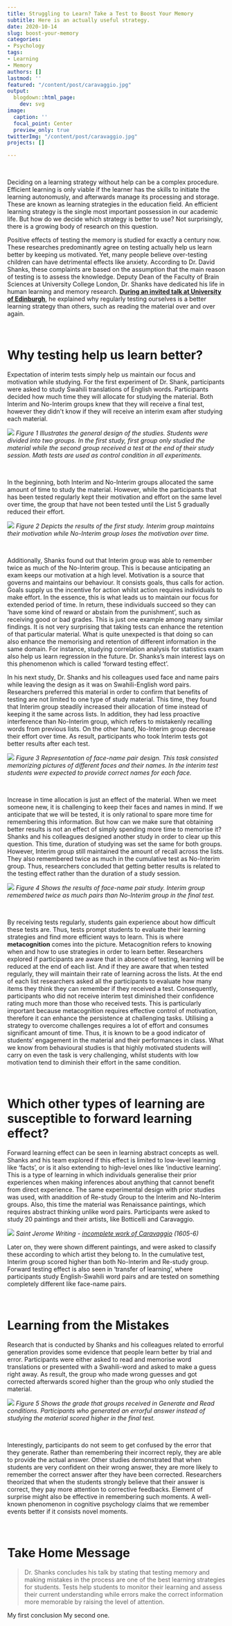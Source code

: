 ```yaml
---
title: Struggling to Learn? Take a Test to Boost Your Memory
subtitle: Here is an actually useful strategy.
date: 2020-10-14
slug: boost-your-memory
categories:
- Psychology
tags:
- Learning
- Memory
authors: []
lastmod: ''
featured: "/content/post/caravaggio.jpg"
output:
  blogdown::html_page:
    dev: svg
image:
  caption: ''
  focal_point: Center
  preview_only: true
twitterImg: "/content/post/caravaggio.jpg"
projects: []

---
```

&nbsp;


Deciding on a learning strategy without help can be a complex procedure. Efficient learning is only viable if the learner has the skills to initiate the learning autonomusly, and afterwards manage its processing and storage. These are known as learning strategies in the education field. An efficient learning strategy is the single most important possession in our academic life. But how do we decide which strategy is better to use? Not surprisingly, there is a growing body of research on this question.

Positive effects of testing the memory is studied for exactly a century now. These researches predominantly agree on testing actually help us learn better by keeping us motivated. Yet, many people believe over-testing children can have detrimental effects like anxiety. According to Dr. David Shanks, these complaints are based on the assumption that the main reason of testing is to assess the knowledge. Deputy Dean of the Faculty of Brain Sciences at University College London, Dr. Shanks have dedicated his life in human learning and memory research. [**During an invited talk at University of Edinburgh**](https://www.youtube.com/watch?v=HWCWnqLmTuo), he explained why regularly testing ourselves is a better learning strategy than others, such as  reading the material over and over again.

&nbsp;


# Why testing help us learn better?

Expectation of interim tests simply help us maintain our focus and motivation while studying. For the first experiment of Dr. Shank, participants were asked to study Swahili translations of English words. Participants decided how much time they will allocate for studying the material. Both Interim and No-Interim groups knew that they will receive a final test, however they didn't know if they will receive an interim exam after studying each material.

![](/post/images/graph.png)
_Figure 1 Illustrates the general design of the studies. Students were divided into two groups. In the first study, first group only studied the material while the second group received a test at the end of their study session. Math tests are used as control condition in all experiments._

&nbsp;


In the beginning, both Interim and No-Interim groups allocated the same amount of time to study the material. However, while the participants that has been tested regularly kept their motivation and effort on the same level over time, the group that have not been tested until the List 5 gradually reduced their effort.

![](/post/images/time.png)
_Figure 2 Depicts the results of the first study. Interim group maintains their motivation while No-Interim group loses the motivation over time._

&nbsp;


Additionally, Shanks found out that Interim group was able to remember twice as much of the No-Interim group. This is because anticipating an exam keeps our motivation at a high level. Motivation is a source that governs and maintains our behaviour. It consists goals, thus calls for action. Goals supply us the incentive for action whilst action requires individuals to make effort. In the essence, this is what leads us to maintain our focus for extended period of time. In return, these individuals succeed so they can ‘have some kind of reward or abstain from the punishment’, such as receiving good or bad grades. This is just one example among many similar findings. It is not very surprising that taking tests can enhance the retention of that particular material. What is quite unexpected is that doing so can also enhance the memorising and retention of different information in the same domain. For instance, studying correlation analysis for statistics exam also help us learn regression in the future. Dr. Shanks’s main interest lays on this phenomenon which is called ‘forward testing effect’.

In his next study, Dr. Shanks and his colleagues used face and name pairs while leaving the design as it was on Swahili-English word pairs. Researchers preferred this material in order to confirm that benefits of testing are not limited to one type of study material. This time, they found that Interim group steadily increased their allocation of time instead of keeping it the same across lists. In addition, they had less proactive interference than No-Interim group, which refers to mistakenly recalling words from previous lists. On the other hand, No-Interim group decrease their effort over time. As result, participants who took Interim tests got better results after each test.

![](/post/images/stimuli.png)
_Figure 3 Representation of face-name pair design. This task consisted memorizing pictures of different faces and their names. In the interim test students were expected to provide correct names for each face._

&nbsp;


Increase in time allocation is just an effect of the material. When we meet someone new, it is challenging to keep their faces and names in mind. If we anticipate that we will be tested, it is only rational to spare more time for remembering this information. But how can we make sure that obtaining better results is not an effect of simply spending more time to memorise it? Shanks and his colleagues designed another study in order to clear up this question. This time, duration of studying was set the same for both groups. However, Interim group still maintained the amount of recall across the lists. They also remembered twice as much in the cumulative test as No-Interim group. Thus, researchers concluded that getting better results is related to the testing effect rather than the duration of a study session.

![](/post/images/results.png)
_Figure 4 Shows the results of face-name pair study. Interim group remembered twice as much pairs than No-Interim group in the final test._

&nbsp;


By receiving tests regularly, students gain experience about how difficult these tests are. Thus, tests prompt students to evaluate their learning strategies and find more efficient ways to learn. This is where **metacognition** comes into the picture. Metacognition refers to knowing when and how to use strategies in order to learn better. Researchers explored if participants are aware that in absence of testing, learning will be reduced at the end of each list. And if they are aware that when tested regularly, they will maintain their rate of learning across the lists. At the end of each list researchers asked all the participants to evaluate how many items they think they can remember if they received a test. Consequently, participants who did not receive interim test diminished their confidence rating much more than those who received tests. This is particularly important because metacognition requires effective control of motivation, therefore it can enhance the persistence at challenging tasks. Utilising a strategy to overcome challenges requires a lot of effort and consumes significant amount of time. Thus, it is known to be a good indicator of students’ engagement in the material and their performances in class. What we know from behavioural studies is that highly motivated students will carry on even the task is very challenging, whilst students with low motivation tend to diminish their effort in the same condition. 

&nbsp;


# Which other types of learning are susceptible to forward learning effect?

Forward learning effect can be seen in learning abstract concepts as well. Shanks and his team explored if this effect is limited to low-level learning like ‘facts’, or is it also extending to high-level ones like ‘inductive learning’. This is a type of learning in which individuals generalise their prior experiences when making inferences about anything that cannot benefit from direct experience. The same experimental design with prior studies was used, with anaddition of Re-study Group to the Interim and No-Interim groups. Also, this time the material was Renaissance paintings, which requires abstract thinking unlike word pairs. Participants were asked to study 20 paintings and their artists, like Botticelli and Caravaggio.

![](/post/images/caravaggio.jpg)
_Saint Jerome Writing -_ [_incomplete work of Caravaggio_](https://borghese.gallery/collection/paintings/saint-jerome-writing.html) _(1605-6)_

Later on, they were shown different paintings, and were asked to classify these according to which artist they belong to. In the cumulative test, Interim group scored higher than both No-Interim and Re-study group.
Forward testing effect is also seen in ‘transfer of learning’, where participants study English-Swahili word pairs and are tested on something completely different like face-name pairs.

&nbsp;


# Learning from the Mistakes

Research that is conducted by Shanks and his colleagues related to errorful generation provides some evidence that people learn better by trial and error. Participants were either asked to read and memorise word translations or presented with a Swahili-word and asked to make a guess right away. As result, the group who made wrong guesses and got corrected afterwards scored higher than the group who only studied the material.

![](/post/images/figure.png)
_Figure 5 Shows the grade that groups received in Generate and Read conditions. Participants who generated an errorful answer instead of studying the material scored higher in the final test._

&nbsp;


Interestingly, participants do not seem to get confused by the error that they generate. Rather than remembering their incorrect reply, they are able to provide the actual answer.
Other studies demonstrated that when students are very confident on their wrong answer, they are more likely to remember the correct answer after they have been corrected. Researchers theorized that when the students strongly believe that their answer is correct, they pay more attention to corrective feedbacks. Element of surprise might also be effective in remembering such moments. A well-known phenomenon in cognitive psychology claims that we remember events better if it consists novel moments.

&nbsp;


# Take Home Message

> Dr. Shanks concludes his talk by stating that testing memory and making mistakes in the process are one of the best learning strategies for students. Tests help students to monitor their learning and assess their current understanding while errors make the correct information more memorable by raising the level of attention.

<div class = "blue">
My first conclusion
My second one.

</div>